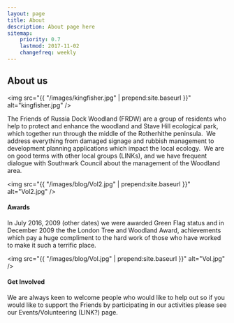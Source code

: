 ```yaml
---
layout: page
title: About
description: About page here
sitemap:
    priority: 0.7
    lastmod: 2017-11-02
    changefreq: weekly
---
```


## About us

<span class="image left"><img src="{{ "/images/kingfisher.jpg" | prepend:site.baseurl }}" alt="kingfisher.jpg" /></span>

The Friends of Russia Dock Woodland (FRDW) are a group of residents who help to protect and enhance the woodland and Stave Hill ecological park, which together run through the middle of the Rotherhithe peninsula.  We address everything from damaged signage and rubbish management to development planning applications which impact the local ecology.  We are on good terms with other local groups (LINKs), and we have frequent dialogue with Southwark Council about the management of the Woodland area.  

<span class="image main"><img src="{{ "/images/blog/Vol2.jpg" | prepend:site.baseurl }}" alt="Vol2.jpg" /></span>

#### Awards

In July 2016, 2009 (other dates) we were awarded Green Flag status and in December 2009 the the London Tree and Woodland Award, achievements which pay a huge compliment to the hard work of those who have worked to make it such a terrific place. 

<span class="image main"><img src="{{ "/images/blog/Vol.jpg" | prepend:site.baseurl }}" alt="Vol.jpg" /></span>

#### Get Involved

We are always keen to welcome people who would like to help out so if you would like to support the Friends by participating in our activities please see our Events/Volunteering (LINK?) page.
